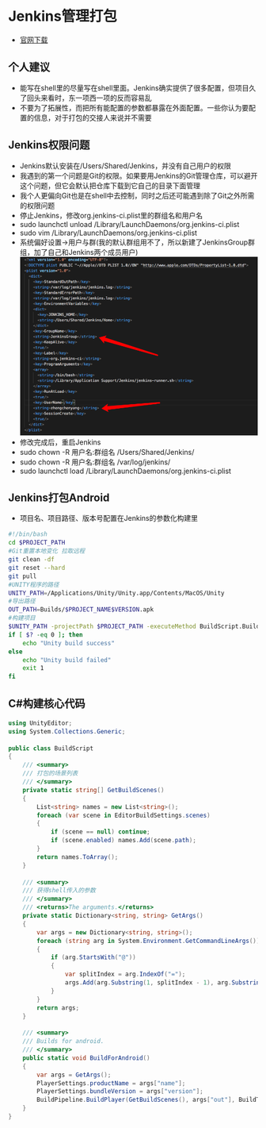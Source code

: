 # Jenkins管理打包
* [官网下载](https://jenkins.io)

## 个人建议
* 能写在shell里的尽量写在shell里面。Jenkins确实提供了很多配置，但项目久了回头来看时，东一项西一项的反而容易乱
* 不要为了拓展性，而把所有能配置的参数都暴露在外面配置。一些你认为要配置的信息，对于打包的交接人来说并不需要

## Jenkins权限问题
* Jenkins默认安装在/Users/Shared/Jenkins，并没有自己用户的权限
* 我遇到的第一个问题是Git的权限。如果要用Jenkins的Git管理仓库，可以避开这个问题，但它会默认把仓库下载到它自己的目录下面管理
* 我个人更偏向Git也是在shell中去控制，同时之后还可能遇到除了Git之外所需的权限问题
* 停止Jenkins，修改org.jenkins-ci.plist里的群组名和用户名
* sudo launchctl unload /Library/LaunchDaemons/org.jenkins-ci.plist
* sudo vim /Library/LaunchDaemons/org.jenkins-ci.plist
* 系统偏好设置->用户与群(我的默认群组用不了，所以新建了JenkinsGroup群组，加了自己和Jenkins两个成员用户)
![Config](Images/001.png)
* 修改完成后，重启Jenkins
* sudo chown -R 用户名:群组名 /Users/Shared/Jenkins/
* sudo chown -R 用户名:群组名 /var/log/jenkins/
* sudo launchctl load /Library/LaunchDaemons/org.jenkins-ci.plist

## Jenkins打包Android
* 项目名、项目路径、版本号配置在Jenkins的参数化构建里
~~~sh
#!/bin/bash
cd $PROJECT_PATH
#Git重置本地变化 拉取远程
git clean -df
git reset --hard
git pull
#UNITY程序的路径
UNITY_PATH=/Applications/Unity/Unity.app/Contents/MacOS/Unity
#导出路径
OUT_PATH=Builds/$PROJECT_NAME$VERSION.apk
#构建项目
$UNITY_PATH -projectPath $PROJECT_PATH -executeMethod BuildScript.BuildForAndroid @out=$OUT_PATH @name=$PROJECT_NAME @version=$VERSION -quit
if [ $? -eq 0 ]; then
    echo "Unity build success"
else
    echo "Unity build failed"
    exit 1
fi
~~~

## C#构建核心代码
~~~C#
using UnityEditor;
using System.Collections.Generic;

public class BuildScript
{
    /// <summary>
    /// 打包的场景列表
    /// </summary>
    private static string[] GetBuildScenes()
    {
        List<string> names = new List<string>();
        foreach (var scene in EditorBuildSettings.scenes)
        {
            if (scene == null) continue;
            if (scene.enabled) names.Add(scene.path);
        }
        return names.ToArray();
    }

    /// <summary>
    /// 获得shell传入的参数
    /// </summary>
    /// <returns>The arguments.</returns>
    private static Dictionary<string, string> GetArgs()
    {
        var args = new Dictionary<string, string>();
        foreach (string arg in System.Environment.GetCommandLineArgs())
        {
            if (arg.StartsWith("@"))
            {
                var splitIndex = arg.IndexOf("=");
                args.Add(arg.Substring(1, splitIndex - 1), arg.Substring(splitIndex + 1));
            }
        }
        return args;
    }

    /// <summary>
    /// Builds for android.
    /// </summary>
    public static void BuildForAndroid()
    {
        var args = GetArgs();
        PlayerSettings.productName = args["name"];
        PlayerSettings.bundleVersion = args["version"];
        BuildPipeline.BuildPlayer(GetBuildScenes(), args["out"], BuildTarget.Android, BuildOptions.None);
    }
}
~~~